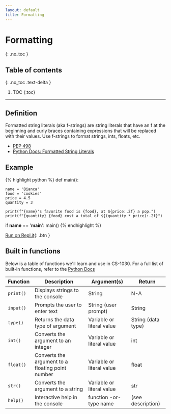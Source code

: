 ```yaml
---
layout: default
title: Formatting
---
```


# Formatting
{: .no_toc }
## Table of contents
{: .no_toc .text-delta }

1. TOC
{:toc}

---

## Definition
Formatted string literals (aka f-strings) are string literals that have an f at the beginning and curly braces containing expressions that will be replaced with their values. Use f-strings to format strings, ints, floats, etc.
- [PEP 498](https://www.python.org/dev/peps/pep-0498/)
- [Python Docs: Formatted String Literals](https://docs.python.org/3/reference/lexical_analysis.html#f-strings)

## Example

{% highlight python %}
def main():

    name = 'Bianca'
    food = 'cookies'
    price = 4.5
    quantity = 3

    print(f"{name}'s favorite food is {food}, at ${price:.2f} a pop.")
    print(f"{quantity} {food} cost a total of ${(quantity * price):.2f}")

if __name__ == '__main__':
    main()
{% endhighlight %}

[Run on Repl.it](https://repl.it/@bianca_ruiz/f-strings#main.py){: .btn }



## Built in functions
Below is a table of functions we'll learn and use in CS-1030. For a full list of built-in functions, refer to the [Python Docs](https://docs.python.org/3/library/functions.html)

| Function 	| Description 	| Argument(s) 	| Return  |
|-	|-	|-	|- |
| ```print()``` 	| Displays strings to the console 	| String 	| N-A |
| ```input()``` 	| Prompts the user to enter text 	| String (user prompt)	| String |
| ```type()``` 	| Returns the data type of argument 	| Variable or literal value	| String (data type) |
| ```int()``` 	| Converts the argument to an integer 	| Variable or literal value	| int |
| ```float()``` 	| Converts the argument to a floating point number 	| Variable or literal value	| float |
| ```str()``` 	| Converts the argument to a string 	| Variable or literal value	| str |
| ```help()``` 	| Interactive help in the console 	| function -or- type name	| (see description) |
